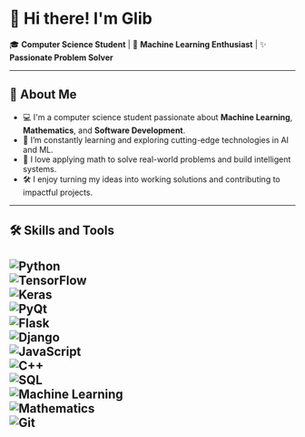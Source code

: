 # 👋 Hi there! I'm Glib

🎓 **Computer Science Student** | 🤖 **Machine Learning Enthusiast** | ✨ **Passionate Problem Solver**  

---

## 🚀 About Me

- 💻 I'm a computer science student passionate about **Machine Learning**, **Mathematics**, and **Software Development**.  
- 🌱 I’m constantly learning and exploring cutting-edge technologies in AI and ML.  
- 🧠 I love applying math to solve real-world problems and build intelligent systems.  
- 🛠️ I enjoy turning my ideas into working solutions and contributing to impactful projects.  

---

## 🛠 Skills and Tools

![Python](https://img.shields.io/badge/-Python-05122A?style=flat&logo=python)  
![TensorFlow](https://img.shields.io/badge/-TensorFlow-05122A?style=flat&logo=tensorflow)  
![Keras](https://img.shields.io/badge/-Keras-05122A?style=flat&logo=keras)  
![PyQt](https://img.shields.io/badge/-PyQt-05122A?style=flat&logo=qt)  
![Flask](https://img.shields.io/badge/-Flask-05122A?style=flat&logo=flask)  
![Django](https://img.shields.io/badge/-Django-05122A?style=flat&logo=django)  
![JavaScript](https://img.shields.io/badge/-JavaScript-05122A?style=flat&logo=javascript)  
![C++](https://img.shields.io/badge/-C++-05122A?style=flat&logo=cplusplus)  
![SQL](https://img.shields.io/badge/-SQL-05122A?style=flat&logo=postgresql)  
![Machine Learning](https://img.shields.io/badge/-Machine%20Learning-05122A?style=flat&logo=scikit-learn)  
![Mathematics](https://img.shields.io/badge/-Mathematics-05122A?style=flat&logo=matplotlib)  
![Git](https://img.shields.io/badge/-Git-05122A?style=flat&logo=git)  
---

